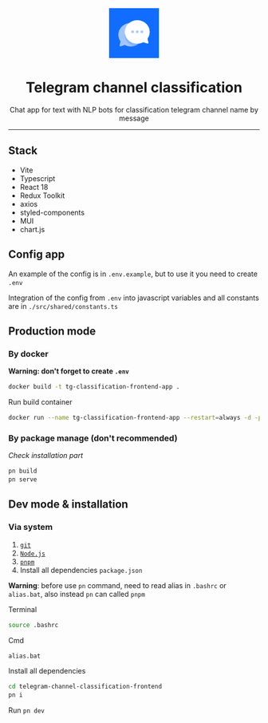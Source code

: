 <div align="center">

<img src="./src/assets/images/chat-app-icon.webp" alt="tg chat classification app" width="100"/>

# Telegram channel classification

Chat app for text with NLP bots for classification telegram channel name by message

</div>

---

## Stack

- Vite
- Typescript
- React 18
- Redux Toolkit
- axios
- styled-components
- MUI
- chart.js

## Config app

An example of the config is in `.env.example`, but to use it you need to create `.env`

Integration of the config from `.env` into javascript variables and all constants are in
`./src/shared/constants.ts`

## Production mode

### By docker

<strong> Warning: don't forget to create `.env` </strong>

```sh
docker build -t tg-classification-frontend-app .
```

Run build container

```sh
docker run --name tg-classification-frontend-app --restart=always -d -p 80:80 tg-classification-frontend-app
```

### By package manage (don't recommended)

_Check installation part_

```sh
pn build
pn serve
```

## Dev mode & installation

### Via system

1. [`git`](https://git-scm.com/)
2. [`Node.js`](https://nodejs.org/)
3. [`pnpm`](https://pnpm.io/installation)
4. Install all dependencies `package.json`

**Warning**: before use `pn` command, need to read alias in `.bashrc` or `alias.bat`, also instead `pn` can
called `pnpm`

Terminal

```sh
source .bashrc
```

Cmd

```sh
alias.bat
```

Install all dependencies

```sh
cd telegram-channel-classification-frontend
pn i
```

Run `pn dev`

